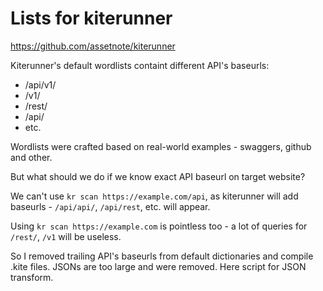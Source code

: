# Lists for kiterunner

https://github.com/assetnote/kiterunner

Kiterunner's default wordlists containt different API's baseurls:
- /api/v1/
- /v1/
- /rest/
- /api/
- etc.

Wordlists were crafted based on real-world examples - swaggers, github and other.

But what should we do if we know exact API baseurl on target website?

We can't use `kr scan https://example.com/api`, as kiterunner will add baseurls - `/api/api/`, `/api/rest`, etc. will appear.

Using `kr scan https://example.com` is pointless too - a lot of queries for `/rest/`, `/v1` will be useless.

So I removed trailing API's baseurls from default dictionaries and compile .kite files. JSONs are too large and were removed. Here script for JSON transform.


